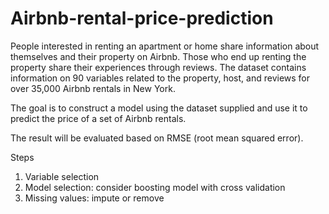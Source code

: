 # Airbnb-rental-price-prediction

People interested in renting an apartment or home share information about themselves and their property on Airbnb. Those who end up renting the property share their experiences through reviews. The dataset contains information on 90 variables related to the property, host, and reviews for over 35,000 Airbnb rentals in New York.

The goal is to construct a model using the dataset supplied and use it to predict the price of a set of Airbnb rentals.

The result will be evaluated based on RMSE (root mean squared error).

Steps
1. Variable selection
2. Model selection: consider boosting model with cross validation
3. Missing values: impute or remove 
